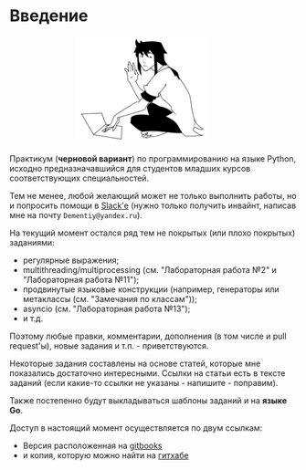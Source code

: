 # Введение

<p style="text-align:center; margin-right: 40px;"><img src="/assets/bps-config.png" width="50%"></p>

Практикум (**черновой вариант**) по программированию на языке Python, исходно предназначавшийся для студентов младших курсов соответствующих специальностей.

Тем не менее, любой желающий может не только выполнить работы, но и попросить помощи в [Slack'e](https://cs102-python.slack.com) (нужно только получить инвайнт, написав мне на почту `Dementiy@yandex.ru`).

На текущий момент остался ряд тем не покрытых (или плохо покрытых) заданиями:
 - регулярные выражения;
 - multithreading/multiprocessing (см. "Лабораторная работа №2" и "Лабораторная работа №11");
 - продвинутые языковые конструкции (например, генераторы или метаклассы (см. "Замечания по классам"));
 - asyncio (см. "Лабораторная работа №13");
 - и т.д.

Поэтому любые правки, комментарии, дополнения (в том числе и pull request'ы), новые задания и т.п. - приветствуются.

Некоторые задания составлены на основе статей, которые мне показались достаточно интересными. Ссылки на статьи есть в тексте заданий (если какие-то ссылки не указаны - напишите - поправим).

Также постепенно будут выкладываться шаблоны заданий и на **языке Go**.

Доступ в настоящий момент осуществляется по двум ссылкам:
- Версия расположенная на [gitbooks](https://dementiy.gitbooks.io/-python/content/)
- и копия, которую можно найти на [гитхабе](https://github.com/Dementiy/pybook)